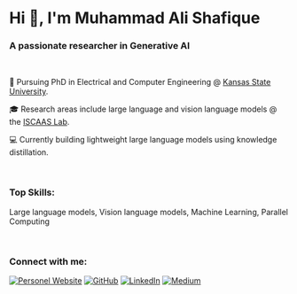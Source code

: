 <h1>Hi 👋, I'm Muhammad Ali Shafique</h1>
<h3>A passionate researcher in Generative AI</h3>

<!--
**alishafique3/alishafique3** is a ✨ _special_ ✨ repository because its `README.md` (this file) appears on your GitHub profile.

Here are some ideas to get you started:

- 🔭 I’m currently working on ...
- 🌱 I’m currently learning ...
- 👯 I’m looking to collaborate on ...
- 🤔 I’m looking for help with ...
- 💬 Ask me about ...
- 📫 How to reach me: ...
- 😄 Pronouns: ...
- ⚡ Fun fact: ...
-->

<br>

📖 Pursuing PhD in Electrical and Computer Engineering @ [Kansas State University](https://www.k-state.edu/home/).

🎓 Research areas include large language and vision language models @ the [ISCAAS Lab](https://people.cs.ksu.edu/~amunir/lab/).

💻 Currently building lightweight large language models using knowledge distillation.

<br>

<h3 align="left">Top Skills:</h3>
<p align="left">
  Large language models, Vision language models, Machine Learning, Parallel Computing
</p>

<br>

<h3 align="left">Connect with me:</h3>
<p align="left">
  <a href="https://alishafique3.github.io/"><img src="https://img.shields.io/badge/website-000000?style=for-the-badge&logo=About.me&logoColor=white" alt="Personel Website"></a>
  <a href="https://github.com/alishafique3"><img src="https://img.shields.io/badge/GitHub-100000?style=for-the-badge&logo=github&logoColor=white" alt="GitHub"></a>
<a href="https://www.linkedin.com/in/alishafique3/"><img src="https://img.shields.io/badge/LinkedIn-0077B5?style=for-the-badge&logo=linkedin&logoColor=white" alt="LinkedIn"></a>
  <a href="https://medium.com/@alishafique3"><img src="https://img.shields.io/badge/Medium-12100E?style=for-the-badge&logo=medium&logoColor=white" alt="Medium"></a>
  
</p>

